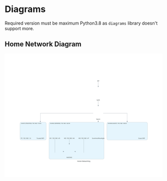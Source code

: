 # Diagrams
Required version must be maximum Python3.8 as `diagrams` library doesn't support more.

## Home Network Diagram
![Home Networking Diagram](./home_networking.svg)